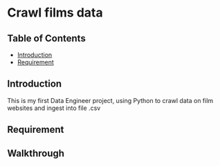 # Crawl films data 

## Table of Contents
- [Introduction](#introduction)
- [Requirement](#requirement)

## Introduction
This is my first Data Engineer project, using Python to crawl data on film websites and ingest into file .csv

## Requirement

## Walkthrough
